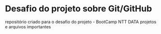 # Desafio do projeto sobre Git/GitHub
repositório criado para o desafio do projeto - BootCamp NTT DATA
projetos e arquivos importantes
